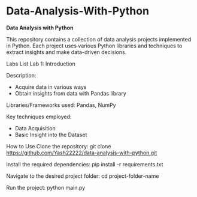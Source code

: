 # Data-Analysis-With-Python

**Data Analysis with Python**

This repository contains a collection of data analysis projects implemented in Python. Each project uses various Python libraries and techniques to extract insights and make data-driven decisions.

Labs List
Lab 1: Introduction

Description: 
-   Acquire data in various ways
-   Obtain insights from data with Pandas library
  
Libraries/Frameworks used: Pandas, NumPy

Key techniques employed: 
-   Data Acquisition
-   Basic Insight into the Dataset

How to Use
Clone the repository:
git clone https://github.com/Yash22222/data-analysis-with-python.git

Install the required dependencies:
pip install -r requirements.txt

Navigate to the desired project folder:
cd project-folder-name

Run the project:
python main.py



